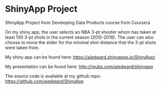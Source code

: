 # ShinyApp Project
ShinyApp Project from Developing Data Products course from Coursera

On my shiny app, the user selects an NBA 3-pt shooter
whom has taken at least 100 3-pt shots in the current 
season (2015-2016). The user can also choose to move the
slider for the minimal shot distance that the 3-pt shots
were taken from. 

My shiny app can be found here:
https://aiedward.shinyapps.io/ShinyApp/

My presentation can be found here:
http://rpubs.com/aiedward/shinyapp

The source code is available at my github repo:
https://github.com/aiedward/ShinyApp

